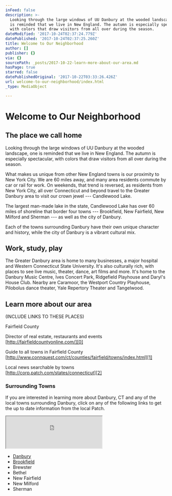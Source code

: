 ```yaml
---
inFeed: false
description: >-
  Looking through the large windows of UU Danbury at the wooded landscape, one
  is reminded that we live in New England. The autumn is especially spectacular,
  with colors that draw visitors from all over during the season.
dateModified: '2017-10-24T02:37:24.779Z'
datePublished: '2017-10-24T02:37:25.260Z'
title: Welcome to Our Neighborhood
author: []
publisher: {}
via: {}
sourcePath: _posts/2017-10-22-learn-more-about-our-area.md
hasPage: true
starred: false
datePublishedOriginal: '2017-10-22T03:33:26.426Z'
url: welcome-to-our-neighborhood/index.html
_type: MediaObject

---
```

# Welcome to Our Neighborhood

## The place we call home

Looking through the large windows of UU Danbury at the wooded landscape, one is reminded that we live in New England. The autumn is especially spectacular, with colors that draw visitors from all over during the season.

What makes us unique from other New England towns is our proximity to New York City. We are 60 miles away, and many area residents commute by car or rail for work. On weekends, that trend is reversed, as residents from New York City, all over Connecticut and beyond travel to the Greater Danbury area to visit our crown jewel --- Candlewood Lake.

The largest man-made lake in the state, Candlewood Lake has over 60 miles of shoreline that border four towns --- Brookfield, New Fairfield, New Milford and Sherman --- as well as the city of Danbury.

Each of the towns surrounding Danbury have their own unique character and history, while the city of Danbury is a vibrant cultural mix.

## Work, study, play

The Greater Danbury area is home to many businesses, a major hospital and Western Connecticut State University. It's also culturally rich, with places to see live music, theater, dance, art films and more. It's home to the Danbury Music Centre, Ives Concert Park, Ridgefield Playhouse and Daryl's House Club. Nearby are Caramoor, the Westport Country Playhouse, Pilobolus dance theater, Yale Repertory Theater and Tangelwood.

## Learn more about our area

(INCLUDE LINKS TO THESE PLACES)

Fairfield County

Director of real estate, restaurants and events  
[http://fairfieldcountyonline.com/][0]

Guide to all towns in Fairfield County [http://www.connquest.com/ct/counties/fairfield/towns/index.html][1]

Local news searchable by towns   
[http://corp.patch.com/states/connecticut][2]

### Surrounding Towns

If you are interested in learning more about Danbury, CT and any of the local towns surrounding Danbury, click on any of the following links to get the up to date information from the local Patch.

<iframe src="https://the-grid.github.io/ed-userhtml/?g=eJx1zDEOgzAMRuGdU6Ds1HsVMvQilZMagkJj5PwIcfuKoVs7vOlJn-c-m0yjy8DW7kQbI-Vb0jdVOYZTrVDTHVm4wfVgmwWje8aVa3HhYXI0iHni0Plo4arz_9GktUrCknZQNNUyLbK-fsHfd9EfDpg6nA" height="100" style=""></iframe>

* [Danbury][3]
* [Brookfield][4]
* Brewster
* Bethel
* New Fairfield
* New Milford
* Sherman

[0]: http://fairfieldcountyonline.com/
[1]: http://www.connquest.com/ct/counties/fairfield/towns/index.html
[2]: http://corp.patch.com/states/connecticut
[3]: https://patch.com/connecticut/danbury
[4]: https://patch.com/connecticut/brookfield